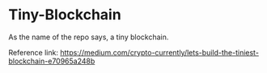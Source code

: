 # Tiny-Blockchain
As the name of the repo says, a tiny blockchain.

Reference link: https://medium.com/crypto-currently/lets-build-the-tiniest-blockchain-e70965a248b
